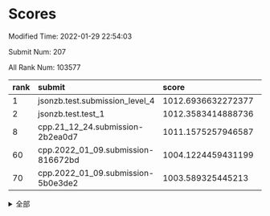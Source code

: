# Scores

Modified Time: 2022-01-29 22:54:03

Submit Num: 207

All Rank Num: 103577

| rank |               submit               |       score        |       sigma        | pk_num |
| :--- | :--------------------------------- | :----------------- | :----------------- | :----- |
| 1    | jsonzb.test.submission_level_4     | 1012.6936632272377 | 0.7931894831579087 | 2000   |
| 2    | jsonzb.test.test_1                 | 1012.3583414888736 | 0.8031540474954759 | 1998   |
| 8    | cpp.21_12_24.submission-2b2ea0d7   | 1011.1575257946587 | 0.7827828403839252 | 2000   |
| 60   | cpp.2022_01_09.submission-816672bd | 1004.1224459431199 | 0.7255954612246239 | 2004   |
| 70   | cpp.2022_01_09.submission-5b0e3de2 | 1003.589325445213  | 0.7208356031503117 | 2006   |


<details>
<summary>全部</summary>

| rank |                 submit                 |       score        |       sigma        | pk_num |
| :--- | :------------------------------------- | :----------------- | :----------------- | :----- |
| 1    | jsonzb.test.submission_level_4         | 1012.6936632272377 | 0.7931894831579087 | 2000   |
| 2    | jsonzb.test.test_1                     | 1012.3583414888736 | 0.8031540474954759 | 1998   |
| 3    | gobigger.level_3.submission_level_3_49 | 1012.3120558669838 | 0.7880506494636152 | 2000   |
| 4    | gobigger.level_3.submission_level_3_41 | 1012.0614170175064 | 0.7785314104360818 | 2002   |
| 5    | gobigger.level_3.submission_level_3_0  | 1011.811805983124  | 0.807114098650317  | 1999   |
| 6    | gobigger.level_3.submission_level_3_46 | 1011.3539237764295 | 0.7985306021516763 | 2005   |
| 7    | gobigger.level_3.submission_level_3_24 | 1011.3453855422758 | 0.7879212817335917 | 1998   |
| 8    | cpp.21_12_24.submission-2b2ea0d7       | 1011.1575257946587 | 0.7827828403839252 | 2000   |
| 9    | gobigger.level_3.submission_level_3_8  | 1010.9857626310024 | 0.7762108948322491 | 1998   |
| 10   | gobigger.level_3.submission_level_3_34 | 1010.8995720160681 | 0.7497332277204617 | 2003   |
| 11   | gobigger.level_3.submission_level_3_9  | 1010.8654263539851 | 0.7711679378918609 | 2003   |
| 12   | gobigger.level_3.submission_level_3_22 | 1010.8493021687682 | 0.7620118169672008 | 2002   |
| 13   | gobigger.level_3.submission_level_3_23 | 1010.8225435375916 | 0.7493006746385134 | 2006   |
| 14   | gobigger.level_3.submission_level_3_42 | 1010.7043984602957 | 0.7822526797364644 | 2004   |
| 15   | gobigger.level_3.submission_level_3_5  | 1010.6639943854227 | 0.7633480242827874 | 2000   |
| 16   | gobigger.level_3.submission_level_3_43 | 1010.6366136594676 | 0.7601947248567059 | 2003   |
| 17   | gobigger.level_3.submission_level_3_18 | 1010.569532430126  | 0.759035229254849  | 2007   |
| 18   | gobigger.level_3.submission_level_3_26 | 1010.5280990704472 | 0.7692900042437973 | 1998   |
| 19   | gobigger.level_3.submission_level_3_35 | 1010.4923648273257 | 0.7751631051039771 | 2001   |
| 20   | gobigger.level_3.submission_level_3_29 | 1010.4889712855899 | 0.7953351059861201 | 2002   |
| 21   | gobigger.level_3.submission_level_3_1  | 1010.4819096998921 | 0.7517861858668368 | 2006   |
| 22   | gobigger.level_3.submission_level_3_32 | 1010.4391112309747 | 0.7539330575297679 | 1999   |
| 23   | gobigger.level_3.submission_level_3_45 | 1010.3637999300845 | 0.7369044226659105 | 2004   |
| 24   | gobigger.level_3.submission_level_3_38 | 1010.2603782728254 | 0.7339815357484022 | 1994   |
| 25   | gobigger.level_3.submission_level_3_27 | 1010.249440341923  | 0.7772906700324882 | 1997   |
| 26   | gobigger.level_3.submission_level_3_39 | 1010.1917259061307 | 0.7756601716578618 | 2001   |
| 27   | gobigger.level_3.submission_level_3_37 | 1010.1428523558378 | 0.7592811218527129 | 2002   |
| 28   | gobigger.level_3.submission_level_3_31 | 1010.0629309276754 | 0.7629682033452478 | 2001   |
| 29   | gobigger.level_3.submission_level_3_10 | 1009.937237266109  | 0.7614679535431499 | 2002   |
| 30   | gobigger.level_3.submission_level_3_7  | 1009.9210967993231 | 0.7506240622492084 | 2002   |
| 31   | gobigger.level_3.submission_level_3_3  | 1009.8744023381639 | 0.7764944325377101 | 1994   |
| 32   | gobigger.level_3.submission_level_3_12 | 1009.793809781     | 0.7686038134146245 | 2003   |
| 33   | gobigger.level_3.submission_level_3_48 | 1009.7768671659337 | 0.7596891794975545 | 2003   |
| 34   | gobigger.level_3.submission_level_3_40 | 1009.7193537250688 | 0.7431752992925549 | 2005   |
| 35   | gobigger.level_3.submission_level_3_2  | 1009.6607676985553 | 0.7466958571543472 | 2001   |
| 36   | gobigger.level_3.submission_level_3_30 | 1009.6491503133361 | 0.7417981399347529 | 1998   |
| 37   | gobigger.level_3.submission_level_3_4  | 1009.5666851781141 | 0.7649264388283956 | 2001   |
| 38   | gobigger.level_3.submission_level_3_13 | 1009.4311604471189 | 0.7559879419548582 | 1999   |
| 39   | gobigger.level_3.submission_level_3_21 | 1009.3923844151375 | 0.7671094383434505 | 2001   |
| 40   | gobigger.level_3.submission_level_3_36 | 1009.3566425022773 | 0.7522666331151822 | 1999   |
| 41   | gobigger.level_3.submission_level_3_19 | 1009.3070746443556 | 0.7572223842653524 | 2005   |
| 42   | gobigger.level_3.submission_level_3_25 | 1009.2554650508911 | 0.7833959083749333 | 1998   |
| 43   | gobigger.level_3.submission_level_3_16 | 1009.2104896726487 | 0.7293596338532163 | 2003   |
| 44   | gobigger.level_3.submission_level_3_6  | 1009.1633354224872 | 0.7496529263047103 | 2000   |
| 45   | gobigger.level_3.submission_level_3_28 | 1009.1306719352777 | 0.7547312472690592 | 2006   |
| 46   | gobigger.level_3.submission_level_3_20 | 1009.0458172007243 | 0.7553117128304112 | 2004   |
| 47   | gobigger.level_3.submission_level_3_15 | 1008.9381957741971 | 0.7332903897253638 | 1999   |
| 48   | gobigger.level_3.submission_level_3_14 | 1008.9253920798765 | 0.7695714717506601 | 2004   |
| 49   | gobigger.level_3.submission_level_3_11 | 1008.9149378948318 | 0.758824104067912  | 1998   |
| 50   | gobigger.level_3.submission_level_3_44 | 1008.8921432859171 | 0.7327284227415203 | 2003   |
| 51   | gobigger.level_3.submission_level_3_47 | 1008.7197582014661 | 0.7678776636900698 | 2007   |
| 52   | gobigger.level_3.submission_level_3_33 | 1008.6229450021697 | 0.7460761680090354 | 2000   |
| 53   | gobigger.level_3.submission_level_3_17 | 1007.8864959131191 | 0.7423088340539239 | 2003   |
| 54   | gobigger.level_1.submission_level_1_21 | 1005.3803264006017 | 0.7288301370718964 | 2003   |
| 55   | gobigger.level_1.submission_level_1_25 | 1005.1793558835598 | 0.709718496334415  | 2000   |
| 56   | gobigger.level_1.submission_level_1_15 | 1004.6313610676469 | 0.7078149987928875 | 1996   |
| 57   | gobigger.level_1.submission_level_1_44 | 1004.2248101272987 | 0.7294785339845794 | 2002   |
| 58   | gobigger.level_1.submission_level_1_23 | 1004.1914725785649 | 0.7016406696525093 | 1995   |
| 59   | gobigger.level_1.submission_level_1_20 | 1004.1552785165688 | 0.7210731457189093 | 2000   |
| 60   | cpp.2022_01_09.submission-816672bd     | 1004.1224459431199 | 0.7255954612246239 | 2004   |
| 61   | gobigger.level_1.submission_level_1_48 | 1004.1200500756141 | 0.720430019380718  | 1997   |
| 62   | gobigger.level_1.submission_level_1_40 | 1003.9485122451036 | 0.7153525137154725 | 2003   |
| 63   | gobigger.level_1.submission_level_1_33 | 1003.9392404047682 | 0.7305265608891331 | 1996   |
| 64   | gobigger.level_1.submission_level_1_27 | 1003.9344253806212 | 0.7272537415795087 | 2000   |
| 65   | gobigger.level_1.submission_level_1_6  | 1003.8933877743119 | 0.7205839798563706 | 2001   |
| 66   | gobigger.level_1.submission_level_1_46 | 1003.8038029393476 | 0.7179577681453663 | 1998   |
| 67   | gobigger.level_1.submission_level_1_49 | 1003.6790167445974 | 0.727796699494427  | 2000   |
| 68   | gobigger.level_1.submission_level_1_12 | 1003.6150974483228 | 0.7393939489375697 | 1999   |
| 69   | gobigger.level_1.submission_level_1_9  | 1003.5898642230687 | 0.7278695812554612 | 2008   |
| 70   | cpp.2022_01_09.submission-5b0e3de2     | 1003.589325445213  | 0.7208356031503117 | 2006   |
| 71   | gobigger.level_1.submission_level_1_29 | 1003.5641147657118 | 0.7151387176261368 | 2001   |
| 72   | gobigger.level_1.submission_level_1_5  | 1003.544254498067  | 0.7300643483517975 | 2001   |
| 73   | gobigger.level_1.submission_level_1_37 | 1003.492383520436  | 0.7241388747881056 | 2000   |
| 74   | gobigger.level_1.submission_level_1_11 | 1003.4890201980396 | 0.6976863012083169 | 2003   |
| 75   | gobigger.level_1.submission_level_1_17 | 1003.4737031558101 | 0.725480983501322  | 1995   |
| 76   | gobigger.level_1.submission_level_1_42 | 1003.453757110588  | 0.7180686332646455 | 2006   |
| 77   | gobigger.level_1.submission_level_1_35 | 1003.4092223611483 | 0.718379451343653  | 2004   |
| 78   | gobigger.level_1.submission_level_1_19 | 1003.3585067010868 | 0.7220178109912061 | 2003   |
| 79   | gobigger.level_1.submission_level_1_22 | 1003.2830396066365 | 0.7109978548941253 | 1999   |
| 80   | gobigger.level_1.submission_level_1_28 | 1003.2753056872001 | 0.7174080480964437 | 2002   |
| 81   | gobigger.level_1.submission_level_1_4  | 1003.1366132803647 | 0.7143679284428706 | 2000   |
| 82   | gobigger.level_1.submission_level_1_1  | 1003.0514459806469 | 0.7112289436902258 | 2001   |
| 83   | gobigger.level_1.submission_level_1_13 | 1003.0417726808929 | 0.7101908397736691 | 2003   |
| 84   | gobigger.level_1.submission_level_1_18 | 1003.0386316065708 | 0.7238053312617032 | 2000   |
| 85   | gobigger.level_1.submission_level_1_26 | 1003.0205584739076 | 0.7169298642139892 | 1998   |
| 86   | gobigger.level_1.submission_level_1_2  | 1002.7832658346543 | 0.7190725491951498 | 2003   |
| 87   | gobigger.level_1.submission_level_1_39 | 1002.769919850525  | 0.7219960333009541 | 2005   |
| 88   | gobigger.level_1.submission_level_1_47 | 1002.7651648080822 | 0.7074140741257507 | 2002   |
| 89   | gobigger.level_1.submission_level_1_34 | 1002.7107951077061 | 0.7040206440917333 | 1995   |
| 90   | gobigger.level_1.submission_level_1_32 | 1002.6014007339386 | 0.7201171026273662 | 2000   |
| 91   | gobigger.level_1.submission_level_1_41 | 1002.6002645944296 | 0.7122007952026634 | 2003   |
| 92   | gobigger.level_1.submission_level_1_14 | 1002.5020689527864 | 0.7102475965473934 | 2001   |
| 93   | gobigger.level_1.submission_level_1_30 | 1002.455071176919  | 0.7121349664320873 | 2006   |
| 94   | gobigger.level_1.submission_level_1_7  | 1002.3830368614994 | 0.7193980519282304 | 1996   |
| 95   | gobigger.level_1.submission_level_1_38 | 1002.3729822718346 | 0.7247585561140863 | 2004   |
| 96   | gobigger.level_1.submission_level_1_0  | 1002.3693360611887 | 0.7080821083812723 | 1998   |
| 97   | gobigger.level_1.submission_level_1_36 | 1002.3516565722267 | 0.7200906240631302 | 1999   |
| 98   | gobigger.level_1.submission_level_1_24 | 1002.3461752506608 | 0.7008263325523242 | 2006   |
| 99   | gobigger.level_1.submission_level_1_10 | 1002.3172063845074 | 0.7158437687612323 | 2004   |
| 100  | gobigger.level_1.submission_level_1_16 | 1002.2734290350106 | 0.7168802922134208 | 2004   |
| 101  | gobigger.level_1.submission_level_1_8  | 1002.2327673492478 | 0.7012172691472768 | 1999   |
| 102  | gobigger.level_1.submission_level_1_43 | 1002.1535781468957 | 0.7066386198232204 | 2001   |
| 103  | gobigger.level_1.submission_level_1_45 | 1002.1175079531507 | 0.7154464093101961 | 1992   |
| 104  | gobigger.level_1.submission_level_1_3  | 1001.5602019697844 | 0.7062096009371795 | 1999   |
| 105  | gobigger.level_1.submission_level_1_31 | 1000.6714615475722 | 0.7294018936818767 | 2004   |
| 106  | gobigger.random.submission_random_19   | 997.4928566523089  | 0.70692132767448   | 1998   |
| 107  | gobigger.random.submission_random_15   | 997.4595394006465  | 0.7030136374819206 | 2005   |
| 108  | gobigger.random.submission_random_34   | 997.3467479917487  | 0.7212560067142184 | 1997   |
| 109  | gobigger.random.submission_random_3    | 996.9128494766732  | 0.6993026472288175 | 2003   |
| 110  | gobigger.random.submission_random_10   | 996.8118637228412  | 0.7093481617242978 | 2004   |
| 111  | gobigger.random.submission_random_44   | 996.7464061185566  | 0.7173956200816975 | 2004   |
| 112  | gobigger.random.submission_random_29   | 996.7227433622514  | 0.7059305903168972 | 2006   |
| 113  | gobigger.random.submission_random_31   | 996.5153197936288  | 0.7114763036043183 | 2002   |
| 114  | gobigger.random.submission_random_49   | 996.486523504416   | 0.7036175719685831 | 2010   |
| 115  | gobigger.random.submission_random_47   | 996.4567583539302  | 0.7112531237847742 | 2002   |
| 116  | gobigger.random.submission_random_43   | 996.2288222799605  | 0.7036122672439773 | 1998   |
| 117  | gobigger.random.submission_random_33   | 996.2002408737442  | 0.7113626797654398 | 2006   |
| 118  | gobigger.random.submission_random_39   | 996.1386897556805  | 0.7147117785150651 | 1997   |
| 119  | gobigger.random.submission_random_38   | 996.131568070839   | 0.712028146631885  | 2000   |
| 120  | gobigger.random.submission_random_40   | 996.0470736752619  | 0.6961285666722786 | 2006   |
| 121  | gobigger.random.submission_random_35   | 996.011343342894   | 0.7163944594538673 | 2005   |
| 122  | gobigger.random.submission_random_18   | 996.0099663068955  | 0.6989677588641828 | 1996   |
| 123  | gobigger.random.submission_random_25   | 996.0037318378052  | 0.7026973413766623 | 2000   |
| 124  | gobigger.random.submission_random_4    | 995.9843951699729  | 0.7127062324355352 | 2003   |
| 125  | gobigger.random.submission_random_24   | 995.9445213242756  | 0.7037063260781115 | 1999   |
| 126  | gobigger.random.submission_random_37   | 995.9375589255969  | 0.6920983272389354 | 2004   |
| 127  | gobigger.random.submission_random_27   | 995.8981038026296  | 0.7060509710096948 | 2003   |
| 128  | gobigger.random.submission_random_36   | 995.8951497416083  | 0.711608801053408  | 2006   |
| 129  | gobigger.random.submission_random_0    | 995.8852914407465  | 0.7237830272077538 | 1999   |
| 130  | gobigger.random.submission_random_21   | 995.8781901081744  | 0.7019964267835467 | 2000   |
| 131  | gobigger.random.submission_random_23   | 995.845124256591   | 0.7093864092997878 | 2006   |
| 132  | gobigger.random.submission_random_22   | 995.8050918869443  | 0.7145880723679721 | 2005   |
| 133  | gobigger.random.submission_random_30   | 995.7879312242344  | 0.7075991515970559 | 2002   |
| 134  | gobigger.random.submission_random_20   | 995.7512656122027  | 0.7295495357320662 | 2002   |
| 135  | gobigger.random.submission_random_28   | 995.7322396412897  | 0.6977181540095756 | 2002   |
| 136  | gobigger.random.submission_random_26   | 995.6975348074695  | 0.705545247960002  | 1997   |
| 137  | gobigger.random.submission_random_41   | 995.6388647017374  | 0.7225139137372905 | 2000   |
| 138  | gobigger.random.submission_random_8    | 995.6077473121156  | 0.7101239177321128 | 2003   |
| 139  | gobigger.random.submission_random_7    | 995.6048316816655  | 0.707418800519258  | 2003   |
| 140  | gobigger.random.submission_random_17   | 995.6016295150226  | 0.7069739415750914 | 1998   |
| 141  | gobigger.random.submission_random_6    | 995.5338120176675  | 0.7195151521651775 | 1997   |
| 142  | gobigger.random.submission_random_9    | 995.5076908870165  | 0.7115679256038966 | 2003   |
| 143  | gobigger.random.submission_random_11   | 995.5027918383865  | 0.720267811476524  | 2001   |
| 144  | gobigger.random.submission_random_16   | 995.4908230702948  | 0.70531097793808   | 2003   |
| 145  | gobigger.random.submission_random_32   | 995.4714318802592  | 0.7130269630408588 | 2003   |
| 146  | gobigger.random.submission_random_46   | 995.4104354428426  | 0.6983975227781472 | 2001   |
| 147  | gobigger.random.submission_random_1    | 995.3644161652165  | 0.7367623794596257 | 2001   |
| 148  | gobigger.random.submission_random_45   | 995.3304539055877  | 0.711477382804643  | 2005   |
| 149  | gobigger.random.submission_random_5    | 995.2790033262409  | 0.7112664433499901 | 2003   |
| 150  | gobigger.random.submission_random_42   | 995.2564671221603  | 0.713444357001967  | 1999   |
| 151  | gobigger.random.submission_random_14   | 995.2516039200855  | 0.7228297311400873 | 2004   |
| 152  | gobigger.random.submission_random_12   | 995.213322765878   | 0.7128487309264012 | 2004   |
| 153  | gobigger.random.submission_random_2    | 995.0241036709648  | 0.7009826034055178 | 2002   |
| 154  | gobigger.random.submission_random_48   | 994.7964562417621  | 0.7101642364999231 | 2004   |
| 155  | gobigger.random.submission_random_13   | 994.7227016941075  | 0.7295529783016618 | 2000   |
| 156  | gobigger.level_2.submission_level_2_12 | 993.9339274866115  | 0.7291946693716421 | 2000   |
| 157  | gobigger.level_2.submission_level_2_9  | 993.7215988368624  | 0.7157869958057059 | 1994   |
| 158  | gobigger.level_2.submission_level_2_0  | 993.6304118017185  | 0.7327593200423048 | 2003   |
| 159  | gobigger.level_2.submission_level_2_47 | 993.4612945357885  | 0.7260612909446743 | 2002   |
| 160  | gobigger.level_2.submission_level_2_29 | 993.3662299549608  | 0.7351021753281948 | 2002   |
| 161  | gobigger.level_2.submission_level_2_40 | 993.2241993620765  | 0.751074979446203  | 2003   |
| 162  | gobigger.level_2.submission_level_2_42 | 993.200876001648   | 0.7249853167511714 | 2005   |
| 163  | gobigger.level_2.submission_level_2_17 | 993.197562794198   | 0.7203825972310705 | 2004   |
| 164  | gobigger.level_2.submission_level_2_15 | 993.0229828040773  | 0.7287743425701633 | 2003   |
| 165  | gobigger.level_2.submission_level_2_11 | 992.8788021808474  | 0.7295082283884057 | 1999   |
| 166  | gobigger.level_2.submission_level_2_19 | 992.8669667839432  | 0.7363120274823074 | 2006   |
| 167  | gobigger.level_2.submission_level_2_8  | 992.8560890381169  | 0.7457287902985043 | 1993   |
| 168  | gobigger.level_2.submission_level_2_10 | 992.7668999034412  | 0.7453687681045226 | 2001   |
| 169  | gobigger.level_2.submission_level_2_25 | 992.7665940117207  | 0.7355804123174425 | 2002   |
| 170  | gobigger.level_2.submission_level_2_46 | 992.676832401062   | 0.7334158716140838 | 2004   |
| 171  | gobigger.level_2.submission_level_2_2  | 992.6054260213975  | 0.758427068922707  | 2004   |
| 172  | gobigger.level_2.submission_level_2_36 | 992.5204707957224  | 0.7435620687869322 | 2002   |
| 173  | gobigger.level_2.submission_level_2_24 | 992.3651894747203  | 0.7529160751252418 | 2001   |
| 174  | gobigger.level_2.submission_level_2_27 | 992.3244388787114  | 0.754434146386808  | 2000   |
| 175  | gobigger.level_2.submission_level_2_37 | 992.3173677739022  | 0.7333129915970806 | 2005   |
| 176  | gobigger.level_2.submission_level_2_4  | 992.1748759099592  | 0.7357330858084059 | 2005   |
| 177  | gobigger.level_2.submission_level_2_41 | 992.1035309555796  | 0.7573180745455275 | 1999   |
| 178  | gobigger.level_2.submission_level_2_21 | 992.0336951531192  | 0.7481224105492815 | 2003   |
| 179  | gobigger.level_2.submission_level_2_13 | 992.0132933666991  | 0.7260806816453922 | 2006   |
| 180  | gobigger.level_2.submission_level_2_18 | 991.981665541078   | 0.7386384236302116 | 1998   |
| 181  | gobigger.level_2.submission_level_2_30 | 991.969676656863   | 0.7350256755377007 | 2003   |
| 182  | gobigger.level_2.submission_level_2_49 | 991.9314829247716  | 0.7543762826944368 | 2004   |
| 183  | gobigger.level_2.submission_level_2_5  | 991.9154442951178  | 0.736865879939639  | 2001   |
| 184  | gobigger.level_2.submission_level_2_39 | 991.8635179895286  | 0.7549639609130613 | 2008   |
| 185  | gobigger.level_2.submission_level_2_20 | 991.6348325735986  | 0.7419046808121527 | 1999   |
| 186  | gobigger.level_2.submission_level_2_38 | 991.618860298918   | 0.7452138142129523 | 2001   |
| 187  | gobigger.level_2.submission_level_2_28 | 991.6051483101188  | 0.7484381253524608 | 2001   |
| 188  | gobigger.level_2.submission_level_2_1  | 991.5002446903143  | 0.7339934474456072 | 2000   |
| 189  | gobigger.level_2.submission_level_2_23 | 991.4508638413938  | 0.7371616499922854 | 2003   |
| 190  | gobigger.level_2.submission_level_2_45 | 991.4171771263486  | 0.7429918376198312 | 2007   |
| 191  | gobigger.level_2.submission_level_2_3  | 991.4056497268214  | 0.7642920354500334 | 2002   |
| 192  | gobigger.level_2.submission_level_2_43 | 991.3676259820696  | 0.7786409683228444 | 2000   |
| 193  | gobigger.level_2.submission_level_2_22 | 991.3563443056786  | 0.7625233443140245 | 1998   |
| 194  | gobigger.level_2.submission_level_2_34 | 991.2286663350776  | 0.7816682859994306 | 2004   |
| 195  | gobigger.level_2.submission_level_2_48 | 991.1969997104028  | 0.7455371954787745 | 1995   |
| 196  | gobigger.level_2.submission_level_2_14 | 991.1795230530923  | 0.7549627556986764 | 2008   |
| 197  | gobigger.level_2.submission_level_2_6  | 991.1491956135567  | 0.7749380973247725 | 2002   |
| 198  | gobigger.level_2.submission_level_2_16 | 991.1161246801686  | 0.7373112633354115 | 2000   |
| 199  | gobigger.level_2.submission_level_2_33 | 991.1100794329343  | 0.7691092138264265 | 2005   |
| 200  | gobigger.level_2.submission_level_2_7  | 991.1025375659904  | 0.7612448272206561 | 2005   |
| 201  | gobigger.level_2.submission_level_2_32 | 990.9665086698772  | 0.7623493320717956 | 1992   |
| 202  | gobigger.level_2.submission_level_2_26 | 990.7851093495757  | 0.7435302824688157 | 2003   |
| 203  | gobigger.level_2.submission_level_2_44 | 990.7789292010186  | 0.7557492608853366 | 2000   |
| 204  | gobigger.level_2.submission_level_2_31 | 990.6656145417114  | 0.7566399866270883 | 2005   |
| 205  | gobigger.level_2.submission_level_2_35 | 990.6198808942844  | 0.7716033434033149 | 2001   |
| 206  | gobigger.none.submission_none_0        | 977.9193409950248  | 1.4498222679469606 | 2002   |
| 207  | gobigger.none.submission_none_1        | 976.3741904306769  | 1.3716672711418403 | 2001   |

</details>